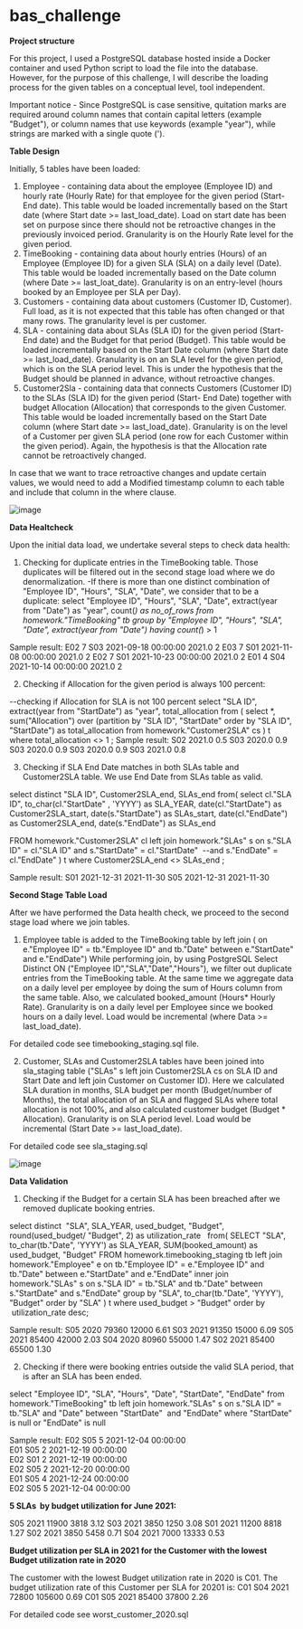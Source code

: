 # bas_challenge

**Project structure**

For this project, I used a PostgreSQL database hosted inside a Docker container and used Python script to load the file into the database. However, for the purpose of this challenge, I will describe the loading process for the given tables on a conceptual level, tool independent. 

Important notice - Since PostgreSQL is case sensitive, quitation marks are required around column names that contain capital letters (example "Budget"), or column names that use keywords (example "year"), while strings are marked with a single quote (').

**Table Design**

Initially, 5 tables have been loaded: 

1. Employee - containing data about the employee (Employee ID) and hourly rate (Hourly Rate) for that employee for the given period (Start-End date). This table would be loaded incrementally based on the Start date (where Start date >= last_load_date). Load on start date has been set on purpose since there should not be retroactive changes in the previously invoiced period. Granularity is on the Hourly Rate level for the given period. 
2. TimeBooking - containing data about hourly entries (Hours) of an Employee (Employee ID) for a given SLA (SLA) on a daily level (Date). This table would be loaded incrementally based on the Date column (where Date >= last_loat_date). Granularity is on an entry-level (hours booked by an Employee per SLA per Day).
3. Customers - containing data about customers (Customer ID, Customer). Full load, as it is not expected that this table has often changed or that many rows. The granularity level is per customer.
4. SLA - containing data about SLAs (SLA ID) for the given period (Start-End date) and the Budget for that period (Budget). This table would be loaded incrementally based on the Start Date column (where Start date >= last_load_date). Granularity is on an SLA level for the given period, which is on the SLA period level. This is under the hypothesis that the Budget should be planned in advance, without retroactive changes. 
5. Customer2Sla - containing data that connects Customers (Customer ID) to the SLAs (SLA ID) for the given period (Start- End Date) together with budget Allocation (Allocation) that corresponds to the given Customer. This table would be loaded incrementally based on the Start Date column (where Start date >= last_load_date). Granularity is on the level of a Customer per given SLA period (one row for each Customer within the given period). Again, the hypothesis is that the Allocation rate cannot be retroactively changed. 

In case that we want to trace retroactive changes and update certain values, we would need to add a Modified timestamp column to each table and include that column in the where clause.  

![image](https://user-images.githubusercontent.com/56403895/126695839-86e448de-f5da-439c-9da3-79c7db595d72.png)


**Data Healtcheck**

Upon the initial data load, we undertake several steps to check data health:

1. Checking for duplicate entries in the TimeBooking table. Those duplicates will be filtered out in the second stage load where we do denormalization. 
-If there is more than one distinct combination of "Employee ID", "Hours", "SLA", "Date", we consider that to be a duplicate:
select "Employee ID", "Hours", "SLA", "Date", extract(year from "Date") as "year", count(*) as no_of_rows from homework."TimeBooking" tb 
group by "Employee ID", "Hours", "SLA", "Date", extract(year from "Date")
having count(*) > 1

Sample result: 
E02	7	S03	2021-09-18 00:00:00	2021.0	2
E03	7	S01	2021-11-08 00:00:00	2021.0	2
E02	7	S01	2021-10-23 00:00:00	2021.0	2
E01	4	S04	2021-10-14 00:00:00	2021.0	2


2. Checking if Allocation for the given period is always 100 percent:

--checking if Allocation for SLA is not 100 percent
select "SLA ID", extract(year from "StartDate") as "year", total_allocation from (
select *,
sum("Allocation") over (partition by "SLA ID", "StartDate" order by "SLA ID", "StartDate") as total_allocation
from homework."Customer2SLA" cs
) t
where total_allocation <> 1
;
Sample result: 
S02	2021.0	0.5
S03	2020.0	0.9
S03	2020.0	0.9
S03	2020.0	0.9
S03	2021.0	0.8

3. Checking if SLA End Date matches in both SLAs table and Customer2SLA table. We use End Date from SLAs table as valid. 

select distinct "SLA ID", Customer2SLA_end, SLAs_end from(
select
cl."SLA ID",
to_char(cl."StartDate" , 'YYYY') as SLA_YEAR,
date(cl."StartDate") as Customer2SLA_start,
date(s."StartDate") as SLAs_start, 
date(cl."EndDate") as Customer2SLA_end, 
date(s."EndDate") as SLAs_end

FROM homework."Customer2SLA" cl
left join homework."SLAs" s on s."SLA ID" = cl."SLA ID" and s."StartDate" = cl."StartDate"  --and s."EndDate" = cl."EndDate" 
) t 
where Customer2SLA_end <> SLAs_end 
;

Sample result:
S01	2021-12-31	2021-11-30
S05	2021-12-31	2021-11-30


**Second Stage Table Load**

After we have performed the Data health check, we proceed to the second stage load where we join tables. 

1. Employee table is added to the TimeBooking table by left join ( on	e."Employee ID" = tb."Employee ID" and tb."Date" between e."StartDate" and e."EndDate")
While performing join, by using PostgreSQL Select Distinct ON ("Employee ID","SLA","Date","Hours"), we filter out duplicate entries from the TimeBooking table.
At the same time we aggregate data on a daily level per employee by doing the sum of Hours column from the same table. Also, we calculated booked_amount (Hours* Hourly Rate).
Granularity is on a daily level per Employee since we booked hours on a daily level. Load would be incremental (where Data >= last_load_date).

For detailed code see timebooking_staging.sql file. 

2. Customer, SLAs and Customer2SLA tables have been joined into sla_staging table ("SLAs" s left join Customer2SLA cs on SLA ID and Start Date and left join Customer on Customer ID). 
Here we calculated SLA duration in months, SLA budget per month (Budget/number of Months), the total allocation of an SLA and flagged SLAs where total allocation is not 100%, and also calculated customer budget (Budget * Allocation). Granularity is on SLA period level. Load would be incremental (Start Date >= last_load_date). 

For detailed code see sla_staging.sql

![image](https://user-images.githubusercontent.com/56403895/126714916-8959c622-9ec5-4bc3-8ec6-88cd0a6944f6.png)

**Data Validation**

1. Checking if the Budget for a certain SLA has been breached after we removed duplicate booking entries. 

select distinct  "SLA", SLA_YEAR, used_budget, "Budget", round(used_budget/ "Budget", 2) as utilization_rate   from(
SELECT 
"SLA", 
to_char(tb."Date", 'YYYY') as SLA_YEAR,
SUM(booked_amount) as used_budget,
"Budget"
FROM homework.timebooking_staging tb
left join homework."Employee" e on tb."Employee ID" = e."Employee ID" and tb."Date" between e."StartDate" and e."EndDate" 
inner join homework."SLAs" s on s."SLA ID" = tb."SLA" and tb."Date" between s."StartDate" and s."EndDate" 
group by "SLA", to_char(tb."Date", 'YYYY'), "Budget"
order by "SLA"
) t
where used_budget > "Budget"
order by  utilization_rate desc;

Sample result:
S05	2020	79360	12000	6.61
S03	2021	91350	15000	6.09
S05	2021	85400	42000	2.03
S04	2020	80960	55000	1.47
S02	2021	85400	65500	1.30

2. Checking if there were booking entries outside the valid SLA period, that is after an SLA has been ended. 

select "Employee ID", "SLA", "Hours", "Date", "StartDate", "EndDate" from homework."TimeBooking" tb 
left join homework."SLAs" s on s."SLA ID" = tb."SLA" and "Date" between "StartDate"  and "EndDate" 
where "StartDate" is null or "EndDate" is null

Sample result: 
E02	S05	5	2021-12-04 00:00:00		
E01	S05	2	2021-12-19 00:00:00		
E02	S01	2	2021-12-19 00:00:00		
E02	S05	2	2021-12-20 00:00:00		
E01	S05	4	2021-12-24 00:00:00		
E02	S05	5	2021-12-04 00:00:00		


**5 SLAs  by budget utilization for June 2021:** 

S05	2021	11900	3818	3.12
S03	2021	3850	1250	3.08
S01	2021	11200	8818	1.27
S02	2021	3850	5458	0.71
S04	2021	7000	13333	0.53



**Budget utilization per SLA in 2021 for the Customer with the lowest Budget utilization rate in 2020**

The customer with the lowest Budget utilization rate in 2020 is C01. The budget utilization rate of this Customer per SLA for 20201 is: 
C01	S04	2021	72800	105600	0.69
C01	S05	2021	85400	37800	2.26

For detailed code see worst_customer_2020.sql 
